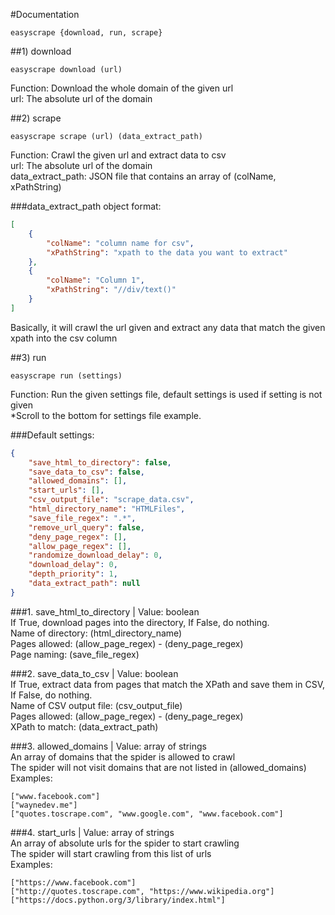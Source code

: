 #Documentation

```
easyscrape {download, run, scrape}
```

##1) download
```
easyscrape download (url)
```
Function: Download the whole domain of the given url  
url: The absolute url of the domain

##2) scrape
```
easyscrape scrape (url) (data_extract_path)
```
Function: Crawl the given url and extract data to csv  
url: The absolute url of the domain  
data_extract_path: JSON file that contains an array of (colName, xPathString)  

###data_extract_path object format:
```json
[
	{
		"colName": "column name for csv",
		"xPathString": "xpath to the data you want to extract"
	},
	{
		"colName": "Column 1",
		"xPathString": "//div/text()"
	}
]
```
Basically, it will crawl the url given and extract any data that match the given xpath into the csv column  

##3) run
```
easyscrape run (settings)
```
Function: Run the given settings file, default settings is used if setting is not given  
\*Scroll to the bottom for settings file example.

###Default settings:
```json
{	
	"save_html_to_directory": false,
	"save_data_to_csv": false,
	"allowed_domains": [],
	"start_urls": [],
	"csv_output_file": "scrape_data.csv",
	"html_directory_name": "HTMLFiles",
	"save_file_regex": ".*",
	"remove_url_query": false,
	"deny_page_regex": [],
	"allow_page_regex": [],
	"randomize_download_delay": 0,
	"download_delay": 0,
	"depth_priority": 1,
	"data_extract_path": null
}
```

###1. save_html_to_directory | Value: boolean  
If True, download pages into the directory, If False, do nothing.  
Name of directory: (html_directory_name)  
Pages allowed: (allow_page_regex) - (deny_page_regex)  
Page naming: (save_file_regex)  

###2. save_data_to_csv | Value: boolean  
If True, extract data from pages that match the XPath and save them in CSV, If False, do nothing.  
Name of CSV output file: (csv_output_file)  
Pages allowed: (allow_page_regex) - (deny_page_regex)  
XPath to match: (data_extract_path)  

###3. allowed_domains | Value: array of strings  
An array of domains that the spider is allowed to crawl  
The spider will not visit domains that are not listed in (allowed_domains)  
Examples:  
```
["www.facebook.com"]  
["waynedev.me"]  
["quotes.toscrape.com", "www.google.com", "www.facebook.com"]  
```

###4. start_urls | Value: array of strings  
An array of absolute urls for the spider to start crawling  
The spider will start crawling from this list of urls  
Examples:
```
["https://www.facebook.com"]  
["http://quotes.toscrape.com", "https://www.wikipedia.org"]  
["https://docs.python.org/3/library/index.html"]  
```
